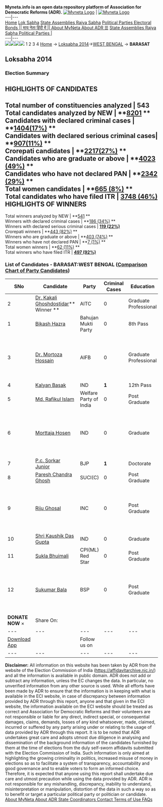 **Myneta.info is an open data repository platform of Association for Democratic Reforms (ADR).**
[![Myneta Logo](https://www.myneta.info/lib/img/myneta-logo.png)](https://www.myneta.info/) | [![Myneta Logo](https://www.myneta.info/lib/img/adr-logo.png)](https://adrindia.org)  
---|---  
[Home](https://www.myneta.info/) [Lok Sabha](https://www.myneta.info/#ls "Lok Sabha") [ State Assemblies ](https://www.myneta.info/#sa "State Assemblies") [Rajya Sabha](https://www.myneta.info/#rs "Rajya Sabha") [Political Parties ](https://www.myneta.info/party "Political Parties") [ Electoral Bonds ](https://www.myneta.info/electoral_bonds "Electoral Bonds") [ || माय नेता हिंदी में || ](https://translate.google.co.in/translate?prev=hp&hl=en&js=y&u=www.myneta.info&sl=en&tl=hi&history_state0=) [ About MyNeta ](https://adrindia.org/content/about-myneta) [ About ADR ](https://adrindia.org/about-adr/who-we-are) [☰](javascript:void\(0\))
[ State Assemblies ](https://www.myneta.info/#sa "State Assemblies") [ Rajya Sabha ](https://www.myneta.info/#rs "Rajya Sabha") [ Political Parties ](https://www.myneta.info/party "Political Parties")
|   
---|---  
![](https://www.myneta.info/lib/img/banner/banner-1.png)![](https://www.myneta.info/lib/img/banner/banner-2.png)![](https://www.myneta.info/lib/img/banner/banner-3.png)![](https://www.myneta.info/lib/img/banner/banner-4.png)
1  2  3  4 
[Home](https://www.myneta.info/) → [Loksabha 2014](https://www.myneta.info/ls2014/)→[WEST BENGAL](https://www.myneta.info/ls2014/index.php?action=show_constituencies&state_id=25) → **BARASAT**
### 
## Loksabha 2014
###  Election Summary 
HIGHLIGHTS OF CANDIDATES  
---  
Total number of constituencies analyzed |  543   
Total candidates analyzed by NEW | **[8201](https://www.myneta.info/ls2014/index.php?action=summary&subAction=candidates_analyzed&sort=candidate#summary) **  
Candidates with declared criminal cases | **[1404(17%)](https://www.myneta.info/ls2014/index.php?action=summary&subAction=crime&sort=candidate#summary) **  
Candidates with declared serious criminal cases| **[907(11%)](https://www.myneta.info/ls2014/index.php?action=summary&subAction=serious_crime&sort=candidate#summary) **  
Crorepati candidates | **[2217(27%)](https://www.myneta.info/ls2014/index.php?action=summary&subAction=crorepati&sort=candidate#summary) **  
Candidates who are graduate or above | **[4023 (49%)](https://www.myneta.info/ls2014/index.php?action=summary&subAction=education&sort=candidate#summary) **  
Candidates who have not declared PAN | **[2342 (29%)](https://www.myneta.info/ls2014/index.php?action=summary&subAction=without_pan&sort=candidate#summary) **  
Total women candidates | **[665 (8%)](https://www.myneta.info/ls2014/index.php?action=summary&subAction=women_candidate&sort=candidate#summary) **  
Total candidates who have filed ITR | [**3748 (46%)**](https://www.myneta.info/ls2014/index.php?action=summary&subAction=filed_itr&sort=candidate#summary)  
HIGHLIGHTS OF WINNERS  
---  
Total winners analyzed by NEW | **[541](https://www.myneta.info/ls2014/index.php?action=summary&subAction=winner_analyzed&sort=candidate#summary) **  
Winners with declared criminal cases | **[186 (34%)](https://www.myneta.info/ls2014/index.php?action=summary&subAction=winner_crime&sort=candidate#summary) **  
Winners with declared serious criminal cases | **[119 (22%)](https://www.myneta.info/ls2014/index.php?action=summary&subAction=winner_serious_crime&sort=candidate#summary)**  
Crorepati winners | **[443 (82%)](https://www.myneta.info/ls2014/index.php?action=summary&subAction=winner_crorepati&sort=candidate#summary) **  
Winners who are graduate or above | **[403 (74%)](https://www.myneta.info/ls2014/index.php?action=summary&subAction=winner_education&sort=candidate#summary) **  
Winners who have not declared PAN | **[7 (1%)](https://www.myneta.info/ls2014/index.php?action=summary&subAction=winner_without_pan&sort=candidate#summary) **  
Total women winners | **[62 (11%)](https://www.myneta.info/ls2014/index.php?action=summary&subAction=winner_women&sort=candidate#summary) **  
Total winners who have filed ITR | [**497 (92%)**](https://www.myneta.info/ls2014/index.php?action=summary&subAction=winner_filed_itr&sort=candidate#summary)  
### List of Candidates - BARASAT:WEST BENGAL ([Comparison Chart of Party Candidates](https://www.myneta.info/ls2014/comparisonchart.php?constituency_id=529))
SNo | Candidate| Party| Criminal Cases| Education| Age| Total Assets| Liabilities  
---|---|---|---|---|---|---|---  
2  | [Dr. Kakali Ghoshdostidar](https://www.myneta.info/ls2014/candidate.php?candidate_id=9318)** Winner ** | AITC | 0 | Graduate Professional| 55 | Rs 3,12,54,311 ~ 3 Crore+ | Rs 11,68,220 ~ 11 Lacs+  
1  | [Bikash Hazra](https://www.myneta.info/ls2014/candidate.php?candidate_id=9782) | Bahujan Mukti Party | 0 | 8th Pass| 50 | Rs 27,37,500 ~ 27 Lacs+ | Rs 0 ~   
3  | [Dr. Mortoza Hossain](https://www.myneta.info/ls2014/candidate.php?candidate_id=9322) | AIFB | 0 | Graduate Professional| 69 | ![](https://myneta.info/image_v2.php?myneta_folder=ls2014&candidate_id=9322&col=ta) | ![](https://myneta.info/image_v2.php?myneta_folder=ls2014&candidate_id=9322&col=lia)  
4  | [Kalyan Basak](https://www.myneta.info/ls2014/candidate.php?candidate_id=9326) | IND | **1** | 12th Pass| 37 | Rs 40,26,359 ~ 40 Lacs+ | Rs 3,90,000 ~ 3 Lacs+  
5  | [Md. Rafikul Islam](https://www.myneta.info/ls2014/candidate.php?candidate_id=9320) | Welfare Party of India | 0 | Post Graduate| 38 | Rs 2,78,000 ~ 2 Lacs+ | Rs 0 ~   
6  | [Morttaja Hosen](https://www.myneta.info/ls2014/candidate.php?candidate_id=9780) | IND | 0 | Graduate| 32 | ![](https://myneta.info/image_v2.php?myneta_folder=ls2014&candidate_id=9780&col=ta) | ![](https://myneta.info/image_v2.php?myneta_folder=ls2014&candidate_id=9780&col=lia)  
7  | [P.c. Sorkar Junior](https://www.myneta.info/ls2014/candidate.php?candidate_id=9321) | BJP | **1** | Doctorate| 66 | Rs 5,44,16,813 ~ 5 Crore+ | Rs 15,36,534 ~ 15 Lacs+  
8  | [Paresh Chandra Ghosh](https://www.myneta.info/ls2014/candidate.php?candidate_id=9319) | SUCI(C) | 0 | Post Graduate| 58 | Rs 7,32,200 ~ 7 Lacs+ | Rs 10,00,000 ~ 10 Lacs+  
9  | [Riju Ghosal](https://www.myneta.info/ls2014/candidate.php?candidate_id=9324) | INC | 0 | Post Graduate| 39 | ![](https://myneta.info/image_v2.php?myneta_folder=ls2014&candidate_id=9324&col=ta) | ![](https://myneta.info/image_v2.php?myneta_folder=ls2014&candidate_id=9324&col=lia)  
10  | [Shri Kaushik Das Gupta](https://www.myneta.info/ls2014/candidate.php?candidate_id=9781) | IND | 0 | Graduate| 47 | Rs 74,000 ~ 74 Thou+ | Rs 0 ~   
11  | [Sukla Bhuimali](https://www.myneta.info/ls2014/candidate.php?candidate_id=9783) | CPI(ML) Red Star | 0 | Post Graduate| 32 | Rs 1,300 ~ 1 Thou+ | Rs 0 ~   
12  | [Sukumar Bala](https://www.myneta.info/ls2014/candidate.php?candidate_id=9323) | BSP | 0 | Post Graduate| 39 | ![](https://myneta.info/image_v2.php?myneta_folder=ls2014&candidate_id=9323&col=ta) | ![](https://myneta.info/image_v2.php?myneta_folder=ls2014&candidate_id=9323&col=lia)  
|  **DONATE NOW** × |  Share On:  | [](https://api.whatsapp.com/send?text=https%3A%2F%2Fmyneta.info%2Fpunjab2022%2Findex.php%3Faction%3Dshow_constituencies%26state_id%3D19) | [](https://www.facebook.com/sharer/sharer.php?u=https%3A%2F%2Fmyneta.info%2Fpunjab2022%2Findex.php%3Faction%3Dshow_constituencies%26state_id%3D19) | [](https://twitter.com/share?url=https%3A%2F%2Fmyneta.info%2Fpunjab2022%2Findex.php%3Faction%3Dshow_constituencies%26state_id%3D19)  
---|---|---|---|---  
| [ Download App ](https://play.google.com/store/apps/details?id=com.webrosoft.myneta1&pcampaignid=pcampaignidMKT-Other-global-all-co-prtnr-py-PartBadge-Mar2515-1) | [](https://play.google.com/store/apps/details?id=com.webrosoft.myneta1&pcampaignid=pcampaignidMKT-Other-global-all-co-prtnr-py-PartBadge-Mar2515-1) |  Follow us on  | [](https://www.facebook.com/adrindia.org/) | [](https://twitter.com/adrspeaks) | [](https://groups.google.com/g/national-election-watch?hl=en&pli=1) | [](https://www.instagram.com/adrspeaks/) | [](https://www.youtube.com/user/adrspeaks) | [](https://sharechat.com/profile/adrspeaks)  
---|---|---|---|---|---|---|---|---  
**Disclaimer:** All information on this website has been taken by ADR from the website of the Election Commission of India (https://affidavitarchive.nic.in/) and all the information is available in public domain. ADR does not add or subtract any information, unless the EC changes the data. In particular, no unverified information from any other source is used. While all efforts have been made by ADR to ensure that the information is in keeping with what is available in the ECI website, in case of discrepancy between information provided by ADR through this report, anyone and that given in the ECI website, the information available on the ECI website should be treated as correct and Association for Democratic Reforms and their volunteers are not responsible or liable for any direct, indirect special, or consequential damages, claims, demands, losses of any kind whatsoever, made, claimed, incurred or suffered by any party arising under or relating to the usage of data provided by ADR through this report. It is to be noted that ADR undertakes great care and adopts utmost due diligence in analysing and dissemination of the background information of the candidates furnished by them at the time of elections from the duly self-sworn affidavits submitted with the Election Commission of India. Such information is only aimed at highlighting the growing criminality in politics, increased misuse of money in elections so as to facilitate a system of transparency, accountability and good governance and to enable voters to form an informed choice. Therefore, it is expected that anyone using this report shall undertake due care and utmost precaution while using the data provided by ADR. ADR is not responsible for any mishandling, discrepancy, inability to understand, misinterpretation or manipulation, distortion of the data in such a way so as to benefit or target a particular political party or politician or candidate. 
[ About MyNeta ](https://adrindia.org/content/about-myneta) [ About ADR ](https://adrindia.org/about-adr/who-we-are) [ State Coordinators ](https://adrindia.org/about-adr/state-coordinators) [ Contact ](https://adrindia.org/contact-us) [ Terms of Use ](https://adrindia.org/content/adr-terms-use) [ FAQs ](https://adrindia.org/content/faqs)

